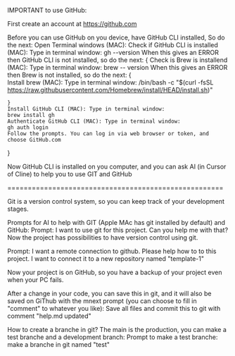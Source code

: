IMPORTANT to use GitHub:

First create an account at https://github.com

Before you can use GitHub on you device, have GitHub CLI installed, So do the next:
Open Terminal windows (MAC):
Check if GitHub CLI is installed (MAC): Type in terminal window:
gh --version
When this gives an ERROR then GitHub CLI is not installed, so do the next:
{
    Check is Brew is installend (MAC): Type in terminal window:
    brew -- version
    When this gives an ERROR then Brew is not installed, so do the next:
    {   
        Install brew (MAC): Type in terminal window: 
        /bin/bash -c "$(curl -fsSL https://raw.githubusercontent.com/Homebrew/install/HEAD/install.sh)"

    }
    Install GitHub CLI (MAC): Type in terminal window:
    brew install gh
    Authenticate GitHub CLI (MAC): Type in terminal window:
    gh auth login
    Follow the prompts. You can log in via web browser or token, and choose GitHub.com
}


Now GitHub CLI is installed on you computer, and you can ask AI (in Cursor of Cline) to help you to use GIT and GitHub

=====================================================

Git is a version control system, so you can keep track of your development stages.

Prompts for AI to help with GIT (Apple MAc has git installed by default) and GitHub:
Prompt: I want to use git for this project. Can you help me with that?
Now the project has possibilities to have version control using git.


Prompt: I want a remote connection to github. Please help how to to this project. I want to connect it to a new repository named "template-1"

Now your project is on GitHub, so you have a backup of your project even when your PC fails.


After a change in your code, you can save this in git, and it will also be saved on GiThub with the mnext prompt (you can choose to fill in "comment" to whatever you like):
Save all files and commit this to git with comment "help.md updated"

How to create a branche in git? The main is the production, you can make a test branche and a development branch:
Prompt to make a test branche: make a branche in git named "test"
